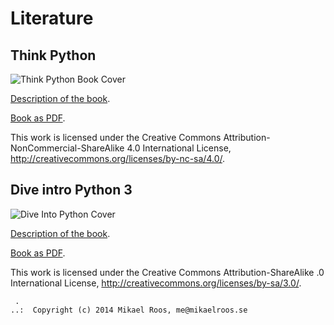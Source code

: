 Literature
===================



Think Python
-------------------

<img src="thinkpython/cover.png" alt="Think Python Book Cover">

[Description of the book](http://www.greenteapress.com/thinkpython/thinkpython.html).

[Book as PDF](thinkpython/thinkpython.pdf).

This work is licensed under the Creative Commons Attribution-NonCommercial-ShareAlike 4.0 International License, http://creativecommons.org/licenses/by-nc-sa/4.0/.



Dive intro Python 3
-------------------

<img src="dive-into-python3/cover.png" alt="Dive Into Python Cover">

[Description of the book](http://www.diveintopython3.net/).

[Book as PDF](dive-into-python/dive-into-python.pdf).

This work is licensed under the Creative Commons Attribution-ShareAlike .0 International License, http://creativecommons.org/licenses/by-sa/3.0/.




```                                                            
 .                                                             
..:  Copyright (c) 2014 Mikael Roos, me@mikaelroos.se   
```                                                            
